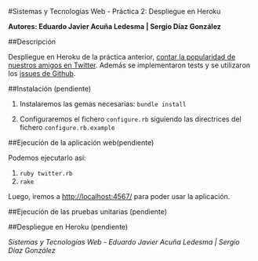 #Sistemas y Tecnologías Web - Práctica 2: Despliegue en Heroku

**Autores: Eduardo Javier Acuña Ledesma | Sergio Díaz González**


##Descripción

Despliegue en Heroku de la práctica anterior, [contar la popularidad de nuestros amigos en Twitter](https://github.com/alu3286/SYTW-Practica-1). Además se implementaron tests y se utilizaron los [issues de Github](https://github.com/alu3286/SYTW-Practica-2/issues).

##Instalación (pendiente)

1. Instalaremos las gemas necesarias: `bundle install`

2. Configuraremos el fichero `configure.rb` siguiendo las directrices del fichero `configure.rb.example`

##Ejecución de la aplicación web(pendiente)

Podemos ejecutarlo así:

1. `ruby twitter.rb`
2. `rake`

Luego, iremos a [http://localhost:4567/](http://localhost:4567/) para poder usar la aplicación.

##Ejecución de las pruebas unitarias (pendiente)

##Despliegue en Heroku (pendiente)


*Sistemas y Tecnologías Web - Eduardo Javier Acuña Ledesma | Sergio Díaz González*


